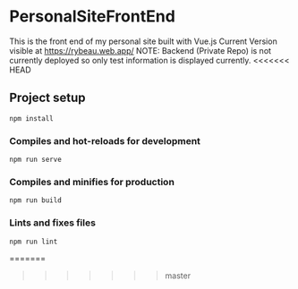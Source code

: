 # PersonalSiteFrontEnd
This is the front end of my personal site built with Vue.js
Current Version visible at https://rybeau.web.app/ NOTE: Backend (Private Repo) is not currently deployed so only test information is displayed currently.
<<<<<<< HEAD

## Project setup
```
npm install
```

### Compiles and hot-reloads for development
```
npm run serve
```

### Compiles and minifies for production
```
npm run build
```

### Lints and fixes files
```
npm run lint
```
=======
>>>>>>> master
